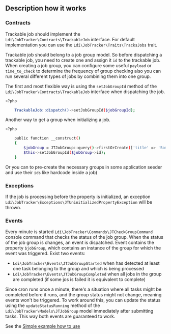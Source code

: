 
## Description how it works

### Contracts

Trackable job should implement the `Ldi\JobTracker\Contracts\TrackableJob` interface. For default implementation you can
use the `Ldi\JobTracker\Traits\TracksJobs` trait.

Trackable job should belong to a job group model. So before dispatching a trackable job, you need to create one and
assign it `id` to the trackable job. When creating a job group, you can configure some useful `payload` or
`time_to_check` to determine the frequency of group checking also you can run several different types of jobs by
combining them into one group.

The first and most flexible way is using the `setJobGroupId` method of the `Ldi\JobTracker\Contracts\TrackableJob`
interface when dispatching the job.

```bash
<?php

    TrackableJob::dispatch()->setJobGroupId($jobGroupId);
```

Another way to get a group when initializing a job.

```bash
<?php

    public function __construct()
    {
        $jobGroup = JTJobGroup::query()->firstOrCreate(['title' => 'Some job group title from preset']);
        $this->setJobGroupId($jobGroup->id);
    }
```

Or you can to pre-create the necessary groups in some application seeder and use their `ids` like hardcode inside a job)

### Exceptions

If the job is processing before the property is initialized, an exception
`Ldi\JobTracker\Exceptions\JTUninitializedPropertyException` will be thrown.

### Events

Every minute is started `Ldi\JobTracker\Commands\JTCheckGroupCommand` console command that checks the status of the job
group. When the status of the job group is changes, an event is dispatched. Event contains the property `$jobGroup`,
which contains an instance of the group for which the event was triggered. Exist two events:

- `Ldi\JobTracker\Events\JTJobGroupStarted` when has detected at least one task belonging to the group and which is
  being processed
- `Ldi\JobTracker\Events\JTJobGroupCompleted` when all jobs in the group are completed (if some jos is failed it is
  equivalent to complete)

Since cron runs once a minute, there's a situation where all tasks might be completed before it runs, and the group
status might not change, meaning events won't be triggered. To work around this, you can update the status using the
`updateStatusRunning` method of the `Ldi\JobTracker\Models\JTJobGroup` model immediately after submitting tasks. This
way both events are guaranteed to work.

See the [Simple example how to use](/.docs/example.md)
